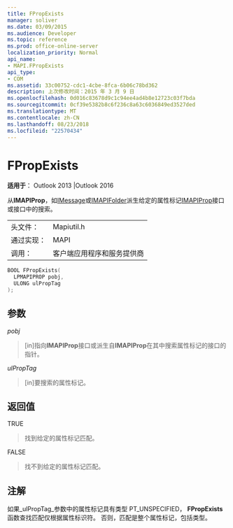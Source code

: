 ```yaml
---
title: FPropExists
manager: soliver
ms.date: 03/09/2015
ms.audience: Developer
ms.topic: reference
ms.prod: office-online-server
localization_priority: Normal
api_name:
- MAPI.FPropExists
api_type:
- COM
ms.assetid: 33c00752-cdc1-4cbe-8fca-6b06c78bd362
description: 上次修改时间：2015 年 3 月 9 日
ms.openlocfilehash: 0d016c83678d9c1c94ee4ad4b8e12723c03f7bda
ms.sourcegitcommit: 0cf39e5382b8c6f236c8a63c6036849ed3527ded
ms.translationtype: MT
ms.contentlocale: zh-CN
ms.lasthandoff: 08/23/2018
ms.locfileid: "22570434"
---
```

# <a name="fpropexists"></a>FPropExists

  
  
**适用于**： Outlook 2013 |Outlook 2016 
  
从**IMAPIProp**，如[IMessage](imessageimapiprop.md)或[IMAPIFolder](imapifolderimapicontainer.md)派生给定的属性标记[IMAPIProp](imapipropiunknown.md)接口或接口中的搜索。 
  
|||
|:-----|:-----|
|头文件：  <br/> |Mapiutil.h  <br/> |
|通过实现：  <br/> |MAPI  <br/> |
|调用：  <br/> |客户端应用程序和服务提供商  <br/> |
   
```cpp
BOOL FPropExists(
  LPMAPIPROP pobj,
  ULONG ulPropTag
);
```

## <a name="parameters"></a>参数

 _pobj_
  
> [in]指向**IMAPIProp**接口或派生自**IMAPIProp**在其中搜索属性标记的接口的指针。 
    
 _ulPropTag_
  
> [in]要搜索的属性标记。
    
## <a name="return-value"></a>返回值

TRUE 
  
> 找到给定的属性标记匹配。 
    
FALSE 
  
> 找不到给定的属性标记匹配。
    
## <a name="remarks"></a>注解

如果_ulPropTag_参数中的属性标记具有类型 PT_UNSPECIFIED， **FPropExists**函数查找匹配仅根据属性标识符。 否则，匹配是整个属性标记，包括类型。 
  

